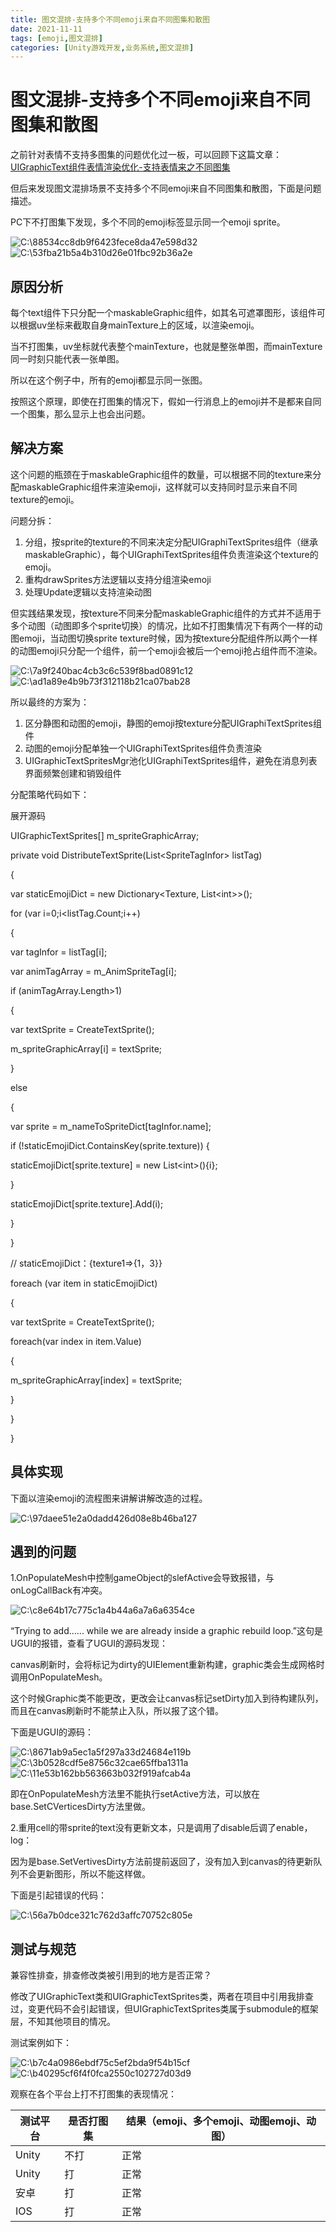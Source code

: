 ```yaml
---
title: 图文混排-支持多个不同emoji来自不同图集和散图
date: 2021-11-11
tags: [emoji,图文混排]
categories: [Unity游戏开发,业务系统,图文混排]
---
```


<!-- more -->



# 图文混排-支持多个不同emoji来自不同图集和散图

之前针对表情不支持多图集的问题优化过一板，可以回顾下这篇文章：[UIGraphicText组件表情渲染优化-支持表情来之不同图集](./UGUIText%E7%BB%84%E4%BB%B6%E5%AE%9E%E7%8E%B0%E5%9B%BE%E6%96%87%E6%B7%B7%E6%8E%92%E2%80%94%E2%80%94%E9%A1%B9%E7%9B%AE%E4%BC%98%E5%8C%96.md)

但后来发现图文混排场景不支持多个不同emoji来自不同图集和散图，下面是问题描述。

PC下不打图集下发现，多个不同的emoji标签显示同一个emoji sprite。

![C:\\88534cc8db9f6423fece8da47e598d32](UGUIText组件实现图文混排——项目优化2/4c1118d6cb20ce80f3105b95502455c3.tmp)![C:\\53fba21b5a4b310d26e01fbc92b36a2e](UGUIText组件实现图文混排——项目优化2/7975d77768f66dd5b45d9ef03f066e45.tmp)

## **原因分析**

每个text组件下只分配一个maskableGraphic组件，如其名可遮罩图形，该组件可以根据uv坐标来截取自身mainTexture上的区域，以渲染emoji。

当不打图集，uv坐标就代表整个mainTexture，也就是整张单图，而mainTexture同一时刻只能代表一张单图。

所以在这个例子中，所有的emoji都显示同一张图。

按照这个原理，即使在打图集的情况下，假如一行消息上的emoji并不是都来自同一个图集，那么显示上也会出问题。

## **解决方案**

这个问题的瓶颈在于maskableGraphic组件的数量，可以根据不同的texture来分配maskableGraphic组件来渲染emoji，这样就可以支持同时显示来自不同texture的emoji。

问题分拆：

1.  分组，按sprite的texture的不同来决定分配UIGraphiTextSprites组件（继承maskableGraphic），每个UIGraphiTextSprites组件负责渲染这个texture的emoji。
2.  重构drawSprites方法逻辑以支持分组渲染emoji
3.  处理Update逻辑以支持渲染动图

但实践结果发现，按texture不同来分配maskableGraphic组件的方式并不适用于多个动图（动图即多个sprite切换）的情况，比如不打图集情况下有两个一样的动图emoji，当动图切换sprite texture时候，因为按texture分配组件所以两个一样的动图emoji只分配一个组件，前一个emoji会被后一个emoji抢占组件而不渲染。

![C:\\7a9f240bac4cb3c6c539f8bad0891c12](UGUIText组件实现图文混排——项目优化2/1b068870d1847acdd585381f49f9127c.tmp)![C:\\ad1a89e4b9b73f312118b21ca07bab28](UGUIText组件实现图文混排——项目优化2/b1ea6bccc642c35685b0dd0f5671b303.tmp)

所以最终的方案为：

1.  区分静图和动图的emoji，静图的emoji按texture分配UIGraphiTextSprites组件
2.  动图的emoji分配单独一个UIGraphiTextSprites组件负责渲染
3.  UIGraphicTextSpritesMgr池化UIGraphiTextSprites组件，避免在消息列表界面频繁创建和销毁组件

分配策略代码如下：

展开源码

UIGraphicTextSprites[] m_spriteGraphicArray;

private void DistributeTextSprite(List\<SpriteTagInfor\> listTag)

{

var staticEmojiDict = new Dictionary\<Texture, List\<int\>\>();

for (var i=0;i\<listTag.Count;i++)

{

var tagInfor = listTag[i];

var animTagArray = m_AnimSpriteTag[i];

if (animTagArray.Length\>1)

{

var textSprite = CreateTextSprite();

m_spriteGraphicArray[i] = textSprite;

}

else

{

var sprite = m_nameToSpriteDict[tagInfor.name];

if (!staticEmojiDict.ContainsKey(sprite.texture)) {

staticEmojiDict[sprite.texture] = new List\<int\>(){i};

}

staticEmojiDict[sprite.texture].Add(i);

}

}

// staticEmojiDict：{texture1=\>{1，3}}

foreach (var item in staticEmojiDict)

{

var textSprite = CreateTextSprite();

foreach(var index in item.Value)

{

m_spriteGraphicArray[index] = textSprite;

}

}

}

## **具体实现**

下面以渲染emoji的流程图来讲解讲解改造的过程。

![C:\\97daee51e2a0dadd426d08e8b46ba127](UGUIText组件实现图文混排——项目优化2/ebee4d8b9fab274fef93b95923e20796.tmp)

## **遇到的问题**

1.OnPopulateMesh中控制gameObject的slefActive会导致报错，与onLogCallBack有冲突。

![C:\\c8e64b17c775c1a4b44a6a7a6a6354ce](UGUIText组件实现图文混排——项目优化2/949ad5756a5f0697641e2267e54b6a2a.tmp)

“Trying to add...... while we are already inside a graphic rebuild loop.”这句是UGUI的报错，查看了UGUI的源码发现：

canvas刷新时，会将标记为dirty的UIElement重新构建，graphic类会生成网格时调用OnPopulateMesh。

这个时候Graphic类不能更改，更改会让canvas标记setDirty加入到待构建队列，而且在canvas刷新时不能禁止入队，所以报了这个错。

下面是UGUI的源码：

![C:\\8671ab9a5ec1a5f297a33d24684e119b](UGUIText组件实现图文混排——项目优化2/889d57042c9cc1a988458e23e9617d0d.tmp)![C:\\3b0528cdf5e8756c32cae65ffba1311a](UGUIText组件实现图文混排——项目优化2/1ed8f3c55e63efc72047784eb2d715ec.tmp)![C:\\11e53b162bb563663b032f919afcab4a](UGUIText组件实现图文混排——项目优化2/35ae882a0e5fee85b1b7a102ba20976f.tmp)

即在OnPopulateMesh方法里不能执行setActive方法，可以放在base.SetCVerticesDirty方法里做。

2.重用cell的带sprite的text没有更新文本，只是调用了disable后调了enable，log：

因为是base.SetVertivesDirty方法前提前返回了，没有加入到canvas的待更新队列不会更新图形，所以不能这样做。

下面是引起错误的代码：

![C:\\56a7b0dce321c762d3affc70752c805e](UGUIText组件实现图文混排——项目优化2/83146e7e3d81e80b54edf6131d3203e2.tmp)

## **测试与规范**

兼容性排查，排查修改类被引用到的地方是否正常？

修改了UIGraphicText类和UIGraphicTextSprites类，两者在项目中引用我排查过，变更代码不会引起错误，但UIGraphicTextSprites类属于submodule的框架层，不知其他项目的情况。

测试案例如下：

![C:\\b7c4a0986ebdf75c5ef2bda9f54b15cf](UGUIText组件实现图文混排——项目优化2/584310e308f30ee963734e6004db68f7.tmp)![C:\\b40295cf6f4f0fca2550c102727d03d9](UGUIText组件实现图文混排——项目优化2/4e5d287689f65ab1fab2db8cc848f218.tmp)

观察在各个平台上打不打图集的表现情况：

| **测试平台** | **是否打图集** | **结果（emoji、多个emoji、动图emoji、动图）** |
|--------------|----------------|-----------------------------------------------|
| Unity        | 不打           | 正常                                          |
| Unity        | 打             | 正常                                          |
| 安卓         | 打             | 正常                                          |
| IOS          | 打             | 正常                                          |
